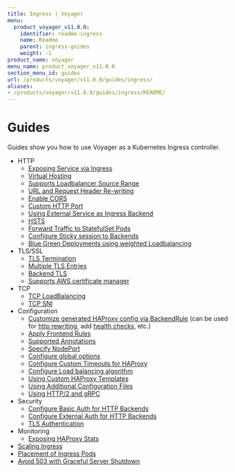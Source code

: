 ```yaml
---
title: Ingress | Voyager
menu:
  product_voyager_v11.0.0:
    identifier: readme-ingress
    name: Readme
    parent: ingress-guides
    weight: -1
product_name: voyager
menu_name: product_voyager_v11.0.0
section_menu_id: guides
url: /products/voyager/v11.0.0/guides/ingress/
aliases:
- /products/voyager/v11.0.0/guides/ingress/README/
---
```


# Guides

Guides show you how to use Voyager as a Kubernetes Ingress controller.

- HTTP
  - [Exposing Service via Ingress](/products/voyager/v11.0.0/guides/ingress/http/single-service)
  - [Virtual Hosting](/products/voyager/v11.0.0/guides/ingress/http/virtual-hosting)
  - [Supports Loadbalancer Source Range](/products/voyager/v11.0.0/guides/ingress/http/source-range)
  - [URL and Request Header Re-writing](/products/voyager/v11.0.0/guides/ingress/http/rewrite-rules)
  - [Enable CORS](/products/voyager/v11.0.0/guides/ingress/http/cors)
  - [Custom HTTP Port](/products/voyager/v11.0.0/guides/ingress/http/custom-http-port)
  - [Using External Service as Ingress Backend](/products/voyager/v11.0.0/guides/ingress/http/external-svc)
  - [HSTS](/products/voyager/v11.0.0/guides/ingress/http/hsts)
  - [Forward Traffic to StatefulSet Pods](/products/voyager/v11.0.0/guides/ingress/http/statefulset-pod)
  - [Configure Sticky session to Backends](/products/voyager/v11.0.0/guides/ingress/http/sticky-session)
  - [Blue Green Deployments using weighted Loadbalancing](/products/voyager/v11.0.0/guides/ingress/http/blue-green-deployment)
- TLS/SSL
  - [TLS Termination](/products/voyager/v11.0.0/guides/ingress/tls/overview)
  - [Multiple TLS Entries](/products/voyager/v11.0.0/guides/ingress/tls/multiple-tls)
  - [Backend TLS](/products/voyager/v11.0.0/guides/ingress/tls/backend-tls)
  - [Supports AWS certificate manager](/products/voyager/v11.0.0/guides/ingress/tls/aws-cert-manager)
- TCP
  - [TCP LoadBalancing](/products/voyager/v11.0.0/guides/ingress/tcp/overview)
  - [TCP SNI](/products/voyager/v11.0.0/guides/ingress/tcp/tcp-sni)
- Configuration
  - [Customize generated HAProxy config via BackendRule](/products/voyager/v11.0.0/guides/ingress/configuration/backend-rule) (can be used for [http rewriting](https://www.haproxy.com/doc/aloha/7.0/haproxy/http_rewriting.html), add [health checks](https://www.haproxy.com/doc/aloha/7.0/haproxy/healthchecks.html), etc.)
  - [Apply Frontend Rules](/products/voyager/v11.0.0/guides/ingress/configuration/frontend-rule)
  - [Supported Annotations](/products/voyager/v11.0.0/guides/ingress/configuration/annotations)
  - [Specify NodePort](/products/voyager/v11.0.0/guides/ingress/configuration/node-port)
  - [Configure global options](/products/voyager/v11.0.0/guides/ingress/configuration/default-options)
  - [Configure Custom Timeouts for HAProxy](/products/voyager/v11.0.0/guides/ingress/configuration/default-timeouts)
  - [Configure Load balancing algorithm](/products/voyager/v11.0.0/guides/ingress/configuration/loadbalance-algorithm)
  - [Using Custom HAProxy Templates](/products/voyager/v11.0.0/guides/ingress/configuration/custom-templates)
  - [Using Additional Configuration Files](/products/voyager/v11.0.0/guides/ingress/configuration/config-volumes)
  - [Using HTTP/2 and gRPC](/products/voyager/v11.0.0/guides/ingress/configuration/http-2)
- Security
  - [Configure Basic Auth for HTTP Backends](/products/voyager/v11.0.0/guides/ingress/security/basic-auth)
  - [Configure External Auth for HTTP Backends](/products/voyager/v11.0.0/guides/ingress/security/oauth)
  - [TLS Authentication](/products/voyager/v11.0.0/guides/ingress/security/tls-auth)
- Monitoring
  - [Exposing HAProxy Stats](/products/voyager/v11.0.0/guides/ingress/monitoring/haproxy-stats)
- [Scaling Ingress](/products/voyager/v11.0.0/guides/ingress/scaling)
- [Placement of Ingress Pods](/products/voyager/v11.0.0/guides/ingress/pod-placement)
- [Avoid 503 with Graceful Server Shutdown](/products/voyager/v11.0.0/guides/ingress/graceful-reload)